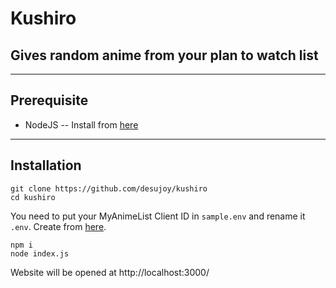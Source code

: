# Kushiro
## Gives random anime from your plan to watch list
---
## Prerequisite
- NodeJS
-- Install from [here](https://nodejs.org/en)
---
## Installation
```
git clone https://github.com/desujoy/kushiro
cd kushiro
```
You need to put your MyAnimeList Client ID in ```sample.env``` and rename it ```.env```. Create from [here](https://myanimelist.net/apiconfig).
```
npm i
node index.js
```
Website will be opened at http://localhost:3000/
